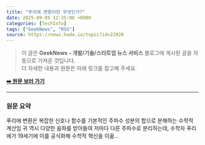 ```yaml
---
title: "푸리에 변환이란 무엇인가?"
date: 2025-09-05 12:35:06 +0900
categories: [TechInfo]
tags: ["GeekNews", "RSS"]
source: https://news.hada.io/topic?id=22928
---
```

> 이 글은 **GeekNews - 개발/기술/스타트업 뉴스 서비스** 블로그에 게시된 글을 자동으로 가져온 것입니다. <br>
> 더 자세한 내용과 원문은 아래 링크를 참고해 주세요.

[**➡️ 원문 보러 가기**](https://news.hada.io/topic?id=22928)

---

### 원문 요약
푸리에 변환은 복잡한 신호나 함수를 기본적인 주파수 성분의 합으로 분해하는 수학적 계산임 귀 역시 다양한 음파를 받아들여 저마다 다른 주파수로 분리하는데, 수학자 푸리에가 19세기에 이를 공식화해 수학적 혁신을 이끎...
